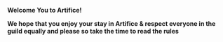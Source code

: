**Welcome You to Artifice!**

**We hope that you enjoy your stay in Artifice & respect everyone in the guild  equally and please so take the time to read the rules**
